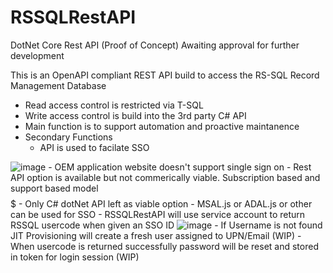 # RSSQLRestAPI
DotNet Core Rest API (Proof of Concept) Awaiting approval for further development

This is an OpenAPI compliant REST API build to access the RS-SQL Record Management Database

- Read access control is restricted via T-SQL
- Write access control is build into the 3rd party C# API
- Main function is to support automation and proactive maintanence
- Secondary Functions
  - API is used to facilate SSO
  
![image](https://user-images.githubusercontent.com/55390802/120656552-0f59a000-c4c7-11eb-8665-e2892487785b.png)
    - OEM application website doesn't support single sign on
      - Rest API option is available but not commerically viable. Subscription based and support based model $$$$$
      - Only C# dotNet API left as viable option
    - MSAL.js or ADAL.js or other can be used for SSO 
    - RSSQLRestAPI will use service account to return RSSQL usercode when given an SSO ID
    ![image](https://user-images.githubusercontent.com/55390802/120650453-285f5280-c4c1-11eb-9e79-be5756f8a822.png)
      - If Username is not found JIT Provisioning will create a fresh user assigned to UPN/Email (WIP)
    - When usercode is returned successfully password will be reset and stored in token for login session (WIP) 
